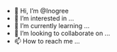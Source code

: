 - 👋 Hi, I’m @Inogree
- 👀 I’m interested in ...
- 🌱 I’m currently learning ...
- 💞️ I’m looking to collaborate on ...
- 📫 How to reach me ...

<!---
Inogree/Inogree is a ✨ special ✨ repository because its `README.md` (this file) appears on your GitHub profile.
You can click the Preview link to take a look at your changes.
--->
